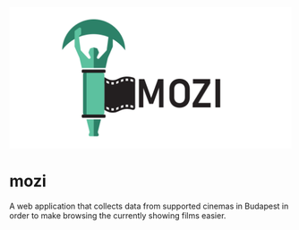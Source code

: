 ![Project banner](https://github.com/kleinerbur/mozi/blob/main/banner.png?raw=true)

# mozi
A web application that collects data from supported cinemas in Budapest in order to make browsing the currently showing films easier.


